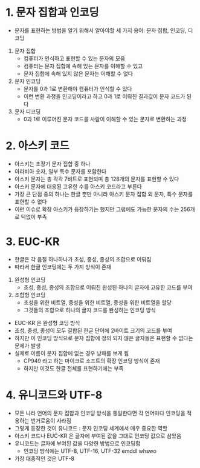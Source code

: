 # 1. 문자 집합과 인코딩
- 문자를 표현하는 방법을 알기 위해서 알아야할 세 가지 용어: 문자 집합, 인코딩, 디코딩
1) 문자 집합
   - 컴퓨터가 인식하고 표현할 수 있는 문자의 모음
   - 컴퓨터는 문자 집합에 속해 있는 문자를 이해할 수 있고 
   - 문자 집합에 속해 있지 않은 문자는 이해할 수 없다
2) 문자 인코딩
    - 문자를 0과 1로 변환해야 컴퓨터가 인식할 수 있다
    - 이런 변환 과정을 인코딩이라고 하고 0과 1로 이뤄진 결과값이 문자 코드가 된다
3) 문자 디코딩
    - 0과 1로 이루어진 문자 코드를 사람이 이해할 수 있는 문자로 변환하는 과정

# 2. 아스키 코드
- 아스키는 초장기 문자 집합 중 하나
- 아라비아 숫자, 일부 특수 문자를 포함한다
- 아스키 문자는 총 각각 7비트로 표현되며 총 128개의 문자를 표현할 수 있다
- 아스키 문자에 대응된 고유한 수를 아스키 코드라고 부른다
- 가장 큰 단점 중의 하나는 한글 뿐만 아니라 아스키 문자 집합 외 문자, 특수 문자를 표현할 수 없다
- 이런 이슈로 확장 아스키가 등장하기는 했지만 그럼에도 가능한 문자의 수는 256개로 턱없이 부족

# 3. EUC-KR
- 한글은 각 음절 하나하나가 초성, 중성, 종성의 조합으로 이뤄짐
- 따라서 한글 인코딩에는 두 가지 방식이 존재
1) 완성형 인코딩
   - 초성, 중성, 종성의 조합으로 이뤄진 완성된 하나의 글자에 고유한 코드를 부여
2) 조합형 인코딩
   - 초성을 위한 비트열, 중성을 위한 비트열, 종성을 위한 비트열을 할당
   - 그것들의 조합으로 하나의 글자 코드를 완성하는 인코딩 방식

- EUC-KR 은 완성형 코딩 방식
- 초성, 중성, 종성이 모두 결합된 한글 단어에 2바이트 크기의 코드를 부여
- 하지만 이 인코딩 방식으로 문자 집합에 정의 되지 않은 글자들은 표현할 수 없다는 문제가 발생
- 실제로 이름이 문자 집합에 없는 경우 낭패를 보게 됨
  - CP949 라고 하는 마이크로 소프트의 확장 인코딩 방식이 존재
  - 하지만 이것도 한글 전체를 표현하기에는 부족

# 4. 유니코드와 UTF-8
- 모든 나라 언어의 문자 집합과 인코딩 방식을 통일한다면 각 언어마다 인코딩을 적용하는 번거로움이 사라짐
- 그렇게 등장한 것이 유니코드 : 문자 인코딩 세계에서 매우 중요한 역할
- 아스키 코드나 EUC-KR 은 글자에 부여된 값을 그대로 인코딩 값으로 삼았음
- 유니코드는 글자에 부여된 값을 다양한 방법으로 인코딩함
  - 인코딩 방식에는 UTF-8, UTF-16, UTF-32 emddl whswo
- 가장 대중적인 것은 UTF-8